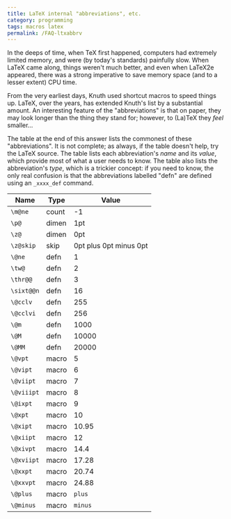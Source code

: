 ```yaml
---
title: LaTeX internal "abbreviations", etc.
category: programming
tags: macros latex
permalink: /FAQ-ltxabbrv
---
```


In the deeps of time, when TeX first happened, computers had
extremely limited memory, and were (by today's standards) painfully
slow.  When LaTeX came along, things weren't much better, and even
when LaTeX2e appeared, there was a strong imperative to save memory
space (and to a lesser extent) CPU time.

From the very earliest days, Knuth used shortcut macros to speed
things up.  LaTeX, over the years, has extended Knuth's list by a
substantial amount.  An interesting feature  of the "abbreviations" is
that on paper, they may look longer than the thing they stand for;
however, to (La)TeX they _feel_ smaller&hellip;

The table at the end of this answer lists the commonest of these
"abbreviations".  It is not complete; as always, if the table
doesn't help, try the LaTeX source.  The table lists each
abbreviation's _name_ and its _value_, which provide most of
what a user needs to know.  The table also lists the abbreviation's
_type_, which is a trickier concept: if you need to know, the
only real confusion is that the abbreviations labelled "defn" are
defined using an `_xxxx_def` command.


 | Name      |  Type  |  Value  |
 | --------- | ------ | -------- |
 | `\m@ne`   |  count |  -1  |
 | `\p@`     |  dimen |  1pt  |
 | `\z@`     |  dimen |  0pt  |
 | `\z@skip` |  skip  |  0pt plus 0pt minus 0pt |
 | `\@ne`    |  defn  |  1  |
 | `\tw@`    |  defn  |  2 |
 | `\thr@@`  |  defn  |  3  |
 | `\sixt@@n`|  defn  |  16  |
 | `\@cclv`  |  defn  |  255  |
 | `\@cclvi` |  defn  |  256  |
 | `\@m`     |  defn  |  1000  |
 | `\@M`     |  defn  |  10000  |
 | `\@MM`    |  defn  |  20000  |
 | `\@vpt`   |  macro |  5  |
 | `\@vipt`  |  macro |  6  |
 | `\@viipt` |  macro |  7  |
 | `\@viiipt`|  macro |  8  |
 | `\@ixpt`  |  macro |  9  |
 | `\@xpt`   |  macro |  10  |
 | `\@xipt`  |  macro |  10.95 |
 | `\@xiipt` |  macro |  12  |
 | `\@xivpt` |  macro |  14.4  |
 | `\@xviipt`|  macro |  17.28  |
 | `\@xxpt`  |  macro |  20.74  |
 | `\@xxvpt` |  macro |  24.88  |
 | `\@plus`  |  macro |  `plus`  |
 | `\@minus` |  macro |  `minus`  |


